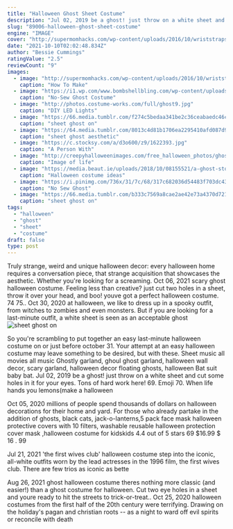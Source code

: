 ```yaml
---
title: "Halloween Ghost Sheet Costume"
description: "Jul 02, 2019 be a ghost! just throw on a white sheet and cut some holes in it for your eyes. Tons of hard work here! 69. Emoji  70. When life hands you lemons(make a halloween"
slug: "89006-halloween-ghost-sheet-costume"
engine: "IMAGE"
cover: "http://supermomhacks.com/wp-content/uploads/2016/10/wriststraps-rock.jpg"
date: "2021-10-10T02:02:48.834Z"
author: "Bessie Cummings"
ratingValue: "2.5"
reviewCount: "9"
images:
  - image: "http://supermomhacks.com/wp-content/uploads/2016/10/wriststraps-rock.jpg"
    caption: "How To Make"
  - image: "https://i1.wp.com/www.bombshellbling.com/wp-content/uploads/2015/10/No-Sew-Poncho-Ghost-Costumes.jpg?fit=700%2C1400&ssl=1"
    caption: "No-Sew Ghost Costume"
  - image: "http://photos.costume-works.com/full/ghost9.jpg"
    caption: "DIY LED Lights"
  - image: "https://66.media.tumblr.com/f274c5bedaa341be2c36ceabaedc46c5/tumblr_phhqv6YeOc1swm7iu_540.jpg"
    caption: "sheet ghost on"
  - image: "https://64.media.tumblr.com/8013c4d81b1706ea2295410afd087d9b/bcedd62ad0ebaa93-d7/s640x960/f269f7f38de80e12ff0f44fa1418e26439aca087.jpg"
    caption: "sheet ghost aesthetic"
  - image: "https://c.stocksy.com/a/d3o600/z9/1622393.jpg"
    caption: "A Person With"
  - image: "http://creepyhalloweenimages.com/free_halloween_photos/ghosts/slides/bedsheet_ghost.jpg"
    caption: "Image of life"
  - image: "https://media.beaut.ie/uploads/2018/10/08155521/a-ghost-story-still.jpg"
    caption: "Halloween costume ideas"
  - image: "https://i.pinimg.com/736x/31/7c/68/317c682036d54483f703dc43054e9e0c--baby-ghost-costume-ghost-costumes.jpg"
    caption: "No Sew Ghost"
  - image: "https://66.media.tumblr.com/b333c7569a8cae2ae42e73a4370d7216/tumblr_phhqvb97cb1swm7iu_540.jpg"
    caption: "sheet ghost on"
tags:
  - "halloween"
  - "ghost"
  - "sheet"
  - "costume"
draft: false
type: post
---
```


Truly strange, weird and unique halloween decor: every halloween home requires a conversation piece, that strange acquisition that showcases the aesthetic. Whether you're looking for a screaming. Oct 06, 2021 scary ghost halloween costume. Feeling less than creative? just cut two holes in a sheet, throw it over your head, and boo! youve got a perfect halloween costume. 74  75.. Oct 30, 2020 at halloween, we like to dress up in a spooky outfit, from witches to zombies and even monsters. But if you are looking for a last-minute outfit, a white sheet is seen as an acceptable ghost
![sheet ghost on](https://66.media.tumblr.com/f274c5bedaa341be2c36ceabaedc46c5/tumblr_phhqv6YeOc1swm7iu_540.jpg "sheet ghost on")

So you&#39;re scrambling to put together an easy last-minute halloween costume on or just before october 31. Your attempt at an easy halloween costume may leave something to be desired, but with these. Sheet music all movies all music  Ghostly garland, ghoul ghost garland, halloween wall decor, scary garland, halloween decor  floating ghosts, halloween Bat suit baby bat. Jul 02, 2019 be a ghost! just throw on a white sheet and cut some holes in it for your eyes. Tons of hard work here! 69. Emoji  70. When life hands you lemons(make a halloween
<!--inArticleAds-->

<!--galleryOne-->

Oct 05, 2020 millions of people spend thousands of dollars on halloween decorations for their home and yard. For those who already partake in the addition of ghosts, black cats, jack-o-lanterns,5 pack face mask halloween protective covers with 10 filters, washable reusable halloween protection cover mask ,halloween costume for kidskids 4.4 out of 5 stars 69 $16.99 $ 16 . 99
<!--inArticleAds-->

<!--galleryTwo-->

Jul 21, 2021 'the first wives club' halloween costume step into the iconic, all-white outfits worn by the lead actresses in the 1996 film, the first wives club. There are few trios as iconic as bette
<!--galleryThree-->

Aug 26, 2021 ghost halloween costume theres nothing more classic (and easier!) than a ghost costume for halloween. Cut two eye holes in a sheet and youre ready to hit the streets to trick-or-treat.. Oct 25, 2020 halloween costumes from the first half of the 20th century were terrifying. Drawing on the holiday's pagan and christian roots -- as a night to ward off evil spirits or reconcile with death